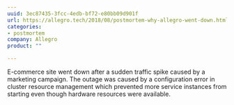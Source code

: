 ```yaml
---
uuid: 3ec87435-3fcc-4edb-bf72-e80bb09d901f
url: https://allegro.tech/2018/08/postmortem-why-allegro-went-down.html
categories:
- postmortem
company: Allegro
product: ""

---
```


E-commerce site went down after a sudden traffic spike caused by a marketing campaign. The outage was caused by a configuration error in cluster resource management which prevented more service instances from starting even though hardware resources were available.   
